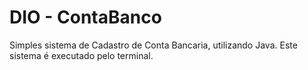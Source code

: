 # DIO - ContaBanco
Simples sistema de Cadastro de Conta Bancaria, utilizando Java.
Este sistema é executado pelo terminal.
